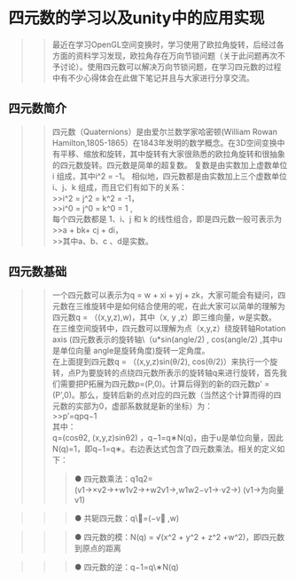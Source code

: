 
四元数的学习以及unity中的应用实现
=============================
>>最近在学习OpenGL空间变换时，学习使用了欧拉角旋转，后经过各方面的资料学习发现，欧拉角存在万向节锁问题（关于此问题再次不予讨论）。使用四元数可以解决万向节锁问题，在学习四元数的过程中有不少心得体会在此做下笔记并且与大家进行分享交流。<br>
  
四元数简介
--------
>>四元数（Quaternions）是由爱尔兰数学家哈密顿(William Rowan Hamilton,1805-1865）在1843年发明的数学概念。在3D空间变换中有平移、缩放和旋转，其中旋转有大家很熟悉的欧拉角旋转和很抽象的四元数旋转。四元数是简单的超复数。 复数是由实数加上虚数单位 i 组成，其中i^2 = -1。 相似地，四元数都是由实数加上三个虚数单位 i、j、k 组成，而且它们有如下的关系：<br> >>i^2 = j^2 = k^2 = -1， <br> >>i^0 = j^0 = k^0 = 1 ,<br> 每个四元数都是 1、i、j 和 k 的线性组合，即是四元数一般可表示为<br> >>a + bk+ cj + di，<br> >>其中a、b、c 、d是实数。
  
四元数基础
---------
>>一个四元数可以表示为q = w + xi + yj + zk，大家可能会有疑问，四元数在三维旋转中是如何结合使用的呢，在此大家可以简单的理解为四元数q = （(x,y,z),w)，其中（x, y ,z）即三维向量，w是实数。<br>
>>在三维空间旋转中，四元数可以理解为点（x,y,z）绕旋转轴Rotation axis \(四元数表示的旋转轴\（u\*sin(angle\/2) , cos(angle\/2) ,其中u是单位向量 angle是旋转角度)旋转一定角度。<br>
>>在上面提到四元数q = （(x,y,z)sin(θ/2), cos(θ/2)）来执行一个旋转，点P为要旋转的点绕四元数所表示的旋转轴q来进行旋转，首先我们需要把P拓展为四元数p=(P,0)。计算后得到的新的四元数p' = (P',0)。那么，旋转后新的点对应的四元数（当然这个计算而得的四元数的实部为0，虚部系数就是新的坐标）为：<br> >>p′=qpq−1 <br>
其中：<br>
>>q=(cosθ2, (x,y,z)sinθ2) ，q−1=q∗N(q)，由于u是单位向量，因此<br>
>>N(q)=1，即q−1=q∗。右边表达式包含了四元数乘法。相关的定义如下：<br>
  >>>● 四元数乘法：q1q2=(v1→×v2→+w1v2→+w2v1→,w1w2−v1→⋅v2→) (v1→为向量v1)<br>

  >>>● 共轭四元数：q\∗=(−v⃗ ,w)<br>

  >>>● 四元数的模：N(q) = √(x^2 + y^2 + z^2 +w^2)，即四元数到原点的距离<br>

  >>>● 四元数的逆：q−1=q\∗N(q)<br>
  

